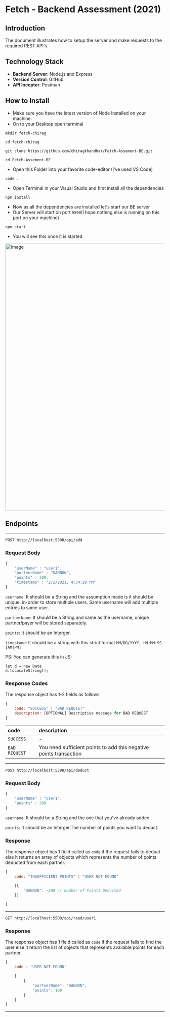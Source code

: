 # Fetch - Backend Assessment (2021)

## Introduction

The document illustrates how to setup the server and make requests to the required REST API's.

## Technology Stack

 - **Backend Server**: Node.js and Express
 - **Version Control**: GitHub
 - **API Incepter**: Postman

 ## How to Install
 - Make sure you have the latest version of Node Installed on your machine.
 - On to your Desktop open terminal
  ```
 mkdir fetch-chirag
 ```
 ```
 cd fetch-chirag
 ```

 ```
 git clone https://github.com/chiragkhandhar/Fetch-Assement-BE.git
 ```
 ```
 cd Fetch-Assement-BE
 ```
 - Open this Folder into your favorite code-editor (I've used VS Code)
 ```
 code .
 ```

 - Open Terminal in your Visual Studio and first install all the dependencies
 ```
 npm install
 ```
 - Now as all the dependencies are installed let's start our BE server
 - Our Server will start on port `5500`(I hope nothing else is running on this port on your machine)
 ```
 npm start
 ```
 - You will see this once it is started
 <img width="840" alt="image" src="https://user-images.githubusercontent.com/37962354/106684021-4193d900-658b-11eb-85eb-c8b1f7dae70e.png">


## Endpoints
---

```http
POST http://localhost:5500/api/add
```
### Request Body
```javascript
{
    "userName" : "user1",
    "partnerName" : "DANNON",
    "points" : 300,
    "timestamp" : "2/2/2021, 4:34:29 PM"
}
```

`username`: It should be a String and the assumption made is it should be unique, in-order to store multiple users. Same username will add multiple entries to same user.

`partnerName`: It should be a String and same as the username, unique partner/payer will be stored separately. 

`points`: It should be an Interger.

`timestamp`: It should be a string with this strict format `MM/DD/YYYY, HH:MM:SS [AM|PM]`

PS: You can generate this in JS: 
```
let d = new Date
d.toLocaleString();
```

### Response Codes
The response object has 1-2 fields as follows
```javascript
{
    code: "SUCCESS" | "BAD REQUEST" 
    description: [OPTIONAL] Descriptive message for BAD REQUEST
}
```

| code | description |
| :--- | :--- |
| `SUCCESS` | -  |
| `BAD REQUEST` | You need sufficient points to add this negative points transaction|

---


```http
POST http://localhost:5500/api/deduct
```
### Request Body
```javascript
{
    "userName" : "user1",
    "points" : 200
}
```

`username`: It should be a String and the one that you've already added 

`points`: It should be an Interger.The number of points you want to deduct.

### Response
The response object has 1 field called as `code` if the request fails to deduct else it returns an array of objects which represents the number of points deducted from each partner. 
```javascript
{
    code: "INSUFFICIENT POINTS" | "USER NOT FOUND"

    [{
        "DANNON": -200 // Number of Points Deducted
    }]

}
```
---


```http
GET http://localhost:5500/api/read/user1
```


### Response 
The response object has 1 field called as `code` if the request fails to find the user else it return the list of objects that represents available points for each partner.
```javascript
{
    code : 'USER NOT FOUND'

    [
        {
            "partnerName": "DANNON",
            "points": 100
        }
    ]
}

```

---



